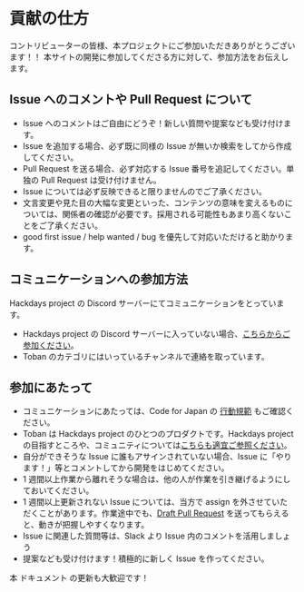 # 貢献の仕方

コントリビューターの皆様、本プロジェクトにご参加いただきありがとうございます！！
本サイトの開発に参加してくださる方に対して、参加方法をお伝えします。

## Issue へのコメントや Pull Request について

- Issue へのコメントはご自由にどうぞ！新しい質問や提案なども受け付けます。
- Issue を追加する場合、必ず既に同様の Issue が無いか検索をしてから作成してください。
- Pull Request を送る場合、必ず対応する Issue 番号を追記してください。単独の Pull Request は受け付けません。
- Issue については必ず反映できると限りませんのでご了承ください。
- 文言変更や見た目の大幅な変更といった、コンテンツの意味を変えるものについては、関係者の確認が必要です。採用される可能性もあまり高くないことをご了承ください。
- good first issue / help wanted / bug を優先して対応いただけると助かります。

## コミュニケーションへの参加方法

Hackdays project の Discord サーバーにてコミュニケーションをとっています。

- Hackdays project の Discord サーバーに入っていない場合、[こちらからご参加ください](https://discord.com/invite/4hJefCEYKS)。
- Toban のカテゴリにはいっているチャンネルで連絡を取っています。

## 参加にあたって

- コミュニケーションにあたっては、Code for Japan の [行動規範](https://github.com/codeforjapan/codeofconduct) もご確認ください。
- Toban は Hackdays project のひとつのプロダクトです。Hackdays project の目指すところや、コミュニティについては[こちらも適宜ご参照ください](https://hackdays.notion.site/HackDays-Onboarding-e49abeee55354d689083cf08051cd022?pvs=4)。
- 自分ができそうな Issue に誰もアサインされていない場合、Issue に「やります！」等とコメントしてから開発をはじめてください。
- 1 週間以上作業から離れそうな場合は、他の人が作業を引き継げるようにしておいてください。
- 1 週間以上更新されない Issue については、当方で assign を外させていただくことがあります。作業途中でも、[Draft Pull Request](https://qiita.com/tatane616/items/13da1b6797a7b871ad58) を送ってもらえると、動きが把握しやすくなります。
- Issue に関連した質問等は、Slack より Issue 内のコメントを活用しましょう
- 提案なども受け付けます！積極的に新しく Issue を作ってください。

本 ドキュメント の更新も大歓迎です！
